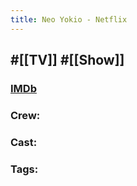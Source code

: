 ```yaml
---
title: Neo Yokio - Netflix
---
```


## #[[TV]] #[[Show]]
### [IMDb]()

### Crew: 

### Cast: 

### Tags: 
